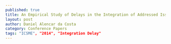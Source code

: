 ```yaml
---
published: true
title: An Empirical Study of Delays in the Integration of Addressed Issues
layout: post
author: Daniel Alencar da Costa 
category: Conference Papers
tags: "ICSME", "2014", "Integration Delay"
---   
```

